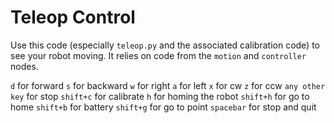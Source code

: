 Teleop Control
==============

Use this code (especially `teleop.py` and the associated calibration code) to see your robot moving. It relies on code from the `motion` and `controller` nodes.

`d` for forward
`s` for backward
`w` for right
`a` for left
`x` for cw
`z` for ccw
`any other key` for stop
`shift+c` for calibrate
`h` for homing the robot
`shift+h` for go to home
`shift+b` for battery
`shift+g` for go to point
`spacebar` for stop and quit
